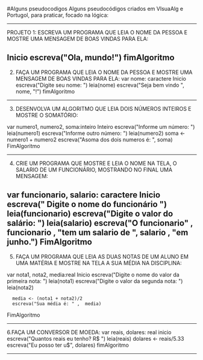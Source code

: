#Alguns pseudocodigos
Alguns pseudocódigos criados em  VIsuaAlg e Portugol, para praticar, focado na lógica:


-----------------------------------------------------------------------------------------------------------------------------------------------------------------------
PROJETO 1: ESCREVA UM PROGRAMA QUE LEIA O NOME DA PESSOA E MOSTRE UMA MENSAGEM DE BOAS VINDAS PARA ELA:

Inicio
      escreva("Ola, mundo!")
fimAlgoritmo 
----------------------------------------------------------------------------------------------------------------------------------------------------------------------
      
2. FAÇA UM PROGRAMA QUE LEIA O NOME DA PESSOA E MOSTRE UMA MENSAGEM DE BOAS VINDAS PARA ELA:
var 
    nome: caractere
Inicio
      escreva("Digite seu nome: ")
      leia(nome)
      escreva("Seja bem vindo ", nome, "!")
fimAlgoritmo
--------------------------------------------------------------------------------------------------------------------------------------------------------------------
3. DESENVOLVA UM ALGORITMO QUE LEIA DOIS NÚMEROS INTEIROS E MOSTRE O SOMATÓRIO:

var
    numero1, numero2, soma:inteiro
Inteiro
        escreva("Informe um número: ")
        leia(numero1)
        escreva("Informe outro número: ")
        leia(numero2)
        soma <- numero1 + numero2
        escreva("Asoma dos dois numeros é: ", soma)
FimAlgoritmo

---------------------------------------------------------------------------------------------------------------------------------------------------------------------
4. CRIE UM PROGRAMA QUE MOSTRE E LEIA O NOME NA TELA, O SALARIO DE UM FUNCIONÁRIO, MOSTRANDO NO FINAL UMA MENSAGEM:

var
    funcionario, salario: caractere
Inicio
      escreva(" Digite o nome do funcionário ")
      leia(funcionario)
      escreva("Digite o valor do salário: ")
      leia(salario)
      escreva("O funcionario" , funcionario , "tem um salario de ", salario , "em junho.")
FimAlgoritmo      
-----------------------------------------------------------------------------------------------------------------------------------------------------------------------
 5. FAÇA UM PROGRAMA QUE LEIA AS DUAS NOTAS DE UM ALUNO EM UMA MATÉRIA E MOSTRE NA TELA A SUA MÉDIA NA DISCIPLINA:
 
 var
      nota1, nota2, media:real
 Inicio
      escreva("Digite o nome do valor da primeira nota: ")
      leia(nota1)
      escreva("Digite o valor da segunda nota: ")
      leia(nota2)
      
      media <- (nota1 + nota2)/2
      escreva("Sua média é: " ,  media)
 FimAlgoritmo
 
 ----------------------------------------------------------------------------------------------------------------------------------------------------------------------
 6.FAÇA UM CONVERSOR DE MOEDA:
 var
      reais, dolares: real
 inicio
      escreva("Quantos reais eu tenho? R$ ")
      leia(reais)
      dolares <- reais/5.33
      escreva("Eu posso ter u$", dolares)
 fimAlgoritmo
 
 ----------------------------------------------------------------------------------------------------------------------------------------------------------------------
    
      

